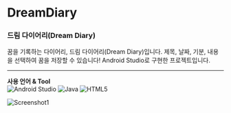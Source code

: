 # DreamDiary

### 드림 다이어리(Dream Diary)


 꿈을 기록하는 다이어리, 드림 다이어리(Dream Diary)입니다. 제목, 날짜, 기분, 내용을 선택하여 꿈을 저장할 수 있습니다! Android Studio로 구현한 프로젝트입니다.

---

**사용 언어 & Tool**   
![Android Studio](https://img.shields.io/badge/AndroidStudio-3DDC84?logo=AndroidStudio&logoColor=white)
![Java](https://img.shields.io/badge/Java-40AEF0)
![HTML5](https://img.shields.io/badge/HTML5-E34F26?logo=HTML5&logoColor=white)

![Screenshot1](https://github.com/Baeju0/DreamDiary/assets/83051136/06693028-a86d-4ba5-a93c-e8790d860032)
